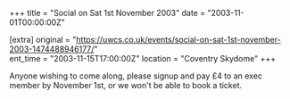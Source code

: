 +++
title = "Social on Sat 1st November 2003"
date = "2003-11-01T00:00:00Z"

[extra]
original = "https://uwcs.co.uk/events/social-on-sat-1st-november-2003-1474488946177/"    
ent_time = "2003-11-15T17:00:00Z"
location = "Coventry Skydome"
+++

Anyone wishing to come along, please signup and pay £4 to an exec member by November 1st, or we won't be able to book a ticket.

